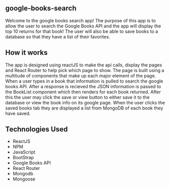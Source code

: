 ## google-books-search


Welcome to the google books search app! The purpose of this app is to allow the user to search the Google Books API and the app will display the top 10 returns for that book! The user will also be able to save books to a database so that they have a list of their favorites.

## How it works

The app is designed using reactJS to make the api calls, display the pages and React Router to help pick which page to show. The page is built using a multitude of components that make up each major element of the page. When a user types in a book that information is pulled to search the google books API. After a response is recieved the JSON information is passed to the BookList component which then renders for each book returned. After this the user may click the save or view button to either save it to the database or view the book info on its google page. When the user clicks the saved books tab they are displayed a list from MongoDB of each book they have saved.

## Technologies Used

 - ReactJS
 - NPM
 - JavaScript
 - BootStrap
 - Google Books API
 - React Router
 - Mongodb
 - Mongoose
